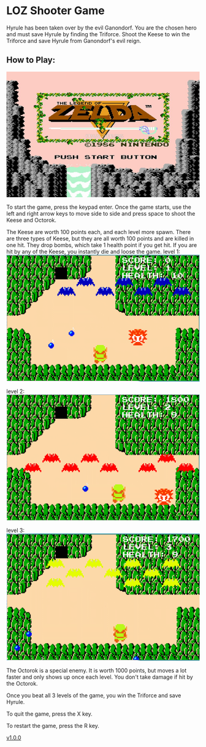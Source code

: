 # LOZ Shooter Game
Hyrule has been taken over by the evil Ganondorf. You are the chosen hero and must save Hyrule by finding the Triforce. Shoot the Keese to win the Triforce and save Hyrule from Ganondorf's evil reign.

## How to Play:
![alt text][startscreen]

[startscreen]: https://raw.githubusercontent.com/oschre7741/LOZ_Shooter/master/space-war/images/startscreen.png "Startscreen Title Text 1"

To start the game, press the keypad enter. Once the game starts, use the left and right arrow keys to move side to side and press space to shoot the Keese and Octorok. 

The Keese are worth 100 points each, and each level more spawn. There are three types of Keese, but they are all worth 100 points and are killed in one hit. They drop bombs, which take 1 health point if you get hit. If you are hit by any of the Keese, you instantly die and loose the game.
level 1:
![alt text][level 1]

[level 1]: https://raw.githubusercontent.com/oschre7741/LOZ_Shooter/master/space-war/screenshots/level1.PNG "level 1 Title Text 2"
level 2:
![alt text][level 2]

[level 2]: https://raw.githubusercontent.com/oschre7741/LOZ_Shooter/master/space-war/screenshots/level2.PNG "level 2 Title Text 3"
level 3:
![alt text][level 3]

[level 3]: https://raw.githubusercontent.com/oschre7741/LOZ_Shooter/master/space-war/screenshots/level3.PNG "level 3 Title Text 4"


The Octorok is a special enemy. It is worth 1000 points, but moves a lot faster and only shows up once each level. You don't take damage if hit by the Octorok.

Once you beat all 3 levels of the game, you win the Triforce and save Hyrule. 

To quit the game, press the X key.

To restart the game, press the R key.

[v1.0.0](https://github.com/oschre7741/LOZ_Shooter/releases/tag/v1.0.0)

